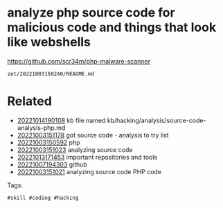 # analyze php source code for malicious code and things that look like webshells
https://github.com/scr34m/php-malware-scanner

` zet/20221003150240/README.md `

# Related

- [20221014190108](/zet/20221014190108/README.md) kb file named kb/hacking/analysis/source-code-analysis-php.md
- [20221003151178](/zet/20221003151178/README.md) got source code - analysis to try list
- [20221003150592](/zet/20221003150592/README.md) php
- [20221003151023](/zet/20221003151023/README.md) analyzing source code
- [20221013171453](/zet/20221013171453/README.md) important repositories and tools
- [20221007194303](/zet/20221007194303/README.md) github
- [20221003151021](/zet/20221003151021/README.md) analyzing source code PHP code

Tags:

    #skill #coding #hacking

